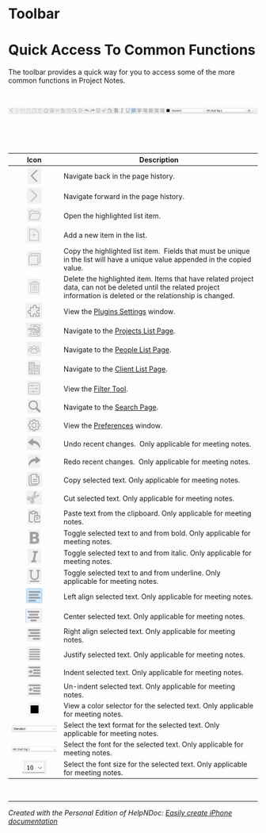 # Toolbar

# Quick Access To Common Functions

The toolbar provides a quick way for you to access some of the more common functions in Project Notes.

&nbsp;

![Image](<lib/NewItem31.png>)

&nbsp;

&nbsp;

| **Icon** | **Description** |
| :---: | --- |
| ![Image](<lib/NewItem32.png>) | Navigate back in the page history. |
| ![Image](<lib/NewItem33.png>) | Navigate forward in the page history. |
| ![Image](<lib/NewItem34.png>) | Open the highlighted list item. |
| ![Image](<lib/NewItem35.png>) | Add a new item in the list. |
| ![Image](<lib/NewItem36.png>) | Copy the highlighted list item.&nbsp; Fields that must be unique in the list will have a unique value appended in the copied value. |
| ![Image](<lib/NewItem37.png>) | Delete the highlighted item. Items that have related project data, can not be deleted until the related project information is deleted or the relationship is changed. |
| ![Image](<lib/NewItem38.png>) | View the [Plugins Settings](<PluginSettings.md>) window. |
| ![Image](<lib/NewItem39.png>) | Navigate to the [Projects List Page](<ProjectPage.md>). |
| ![Image](<lib/NewItem40.png>) | Navigate to the [People List Page](<PeopleListPage.md>). |
| ![Image](<lib/NewItem41.png>) | Navigate to the [Client List Page](<ClientListPage.md>). |
| ![Image](<lib/NewItem43.png>) | View the [Filter Tool](<FilterTool.md>). |
| ![Image](<lib/NewItem44.png>) | Navigate to the [Search Page](<SearchPage.md>). |
| ![Image](<lib/NewItem45.png>) | View the [Preferences](<Preferences.md>) window. |
| ![Image](<lib/NewItem46.png>) | Undo recent changes.&nbsp; Only applicable for meeting notes. |
| ![Image](<lib/NewItem47.png>) | Redo recent changes.&nbsp; Only applicable for meeting notes. |
| ![Image](<lib/NewItem48.png>) | Copy selected text. Only applicable for meeting notes. |
| ![Image](<lib/NewItem49.png>) | Cut selected text. Only applicable for meeting notes. |
| ![Image](<lib/NewItem50.png>) | Paste text from the clipboard. Only applicable for meeting notes. |
| ![Image](<lib/NewItem51.png>) | Toggle selected text to and from bold. Only applicable for meeting notes. |
| ![Image](<lib/NewItem52.png>) | Toggle selected text to and from italic. Only applicable for meeting notes. |
| ![Image](<lib/NewItem53.png>) | Toggle selected text to and from underline. Only applicable for meeting notes. |
| ![Image](<lib/NewItem54.png>) | Left align selected text. Only applicable for meeting notes. |
| ![Image](<lib/NewItem55.png>) | Center selected text. Only applicable for meeting notes. |
| ![Image](<lib/NewItem56.png>) | Right align selected text. Only applicable for meeting notes. |
| ![Image](<lib/NewItem57.png>) | Justify selected text. Only applicable for meeting notes. |
| ![Image](<lib/NewItem58.png>) | Indent selected text. Only applicable for meeting notes. |
| ![Image](<lib/NewItem59.png>) | Un-indent selected text. Only applicable for meeting notes. |
| ![Image](<lib/NewItem60.png>) | View a color selector for the selected text. Only applicable for meeting notes. |
| ![Image](<lib/NewItem61.png>) | Select the text format for the selected text. Only applicable for meeting notes. |
| ![Image](<lib/NewItem62.png>) | Select the font for the selected text. Only applicable for meeting notes. |
| ![Image](<lib/NewItem63.png>) | Select the font size for the selected text. Only applicable for meeting notes. |


&nbsp;


***
_Created with the Personal Edition of HelpNDoc: [Easily create iPhone documentation](<https://www.helpndoc.com/feature-tour/iphone-website-generation>)_
